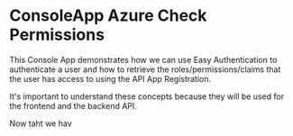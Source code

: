 # ConsoleApp Azure Check Permissions
This Console App demonstrates how we can use Easy Authentication to authenticate a user and how to retrieve the roles/permissions/claims that the user has access to using the API App Registration.

It's important to understand these concepts because they will be used for the frontend and the backend API.  

Now taht we hav


